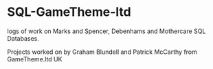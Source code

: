# SQL-GameTheme-ltd
logs of work on Marks and Spencer, Debenhams and Mothercare SQL Databases.

Projects worked on by Graham Blundell and Patrick McCarthy from GameTheme.ltd UK
